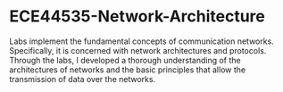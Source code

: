 # ECE44535-Network-Architecture
Labs implement the fundamental concepts of communication networks. Specifically, it is concerned with network architectures and protocols. Through the labs, I developed a thorough understanding of the architectures of networks and the basic principles that allow the transmission of data over the networks.
